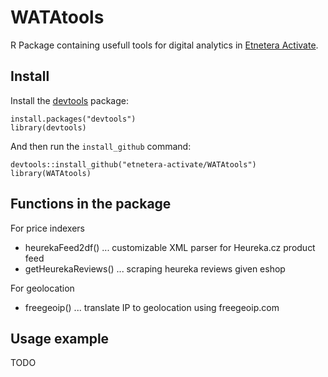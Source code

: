 # WATAtools

R Package containing usefull tools for digital analytics in [Etnetera Activate](http://www.activate.cz/).

## Install

Install the [devtools](https://github.com/hadley/devtools) package:

	install.packages("devtools")
	library(devtools)

And then run the `install_github` command:

	devtools::install_github("etnetera-activate/WATAtools")
	library(WATAtools)
	
## Functions in the package

For price indexers
* heurekaFeed2df() ... customizable XML parser for Heureka.cz product feed
* getHeurekaReviews() ... scraping heureka reviews given eshop

For geolocation
* freegeoip() ... translate IP to geolocation using freegeoip.com

## Usage example

TODO



